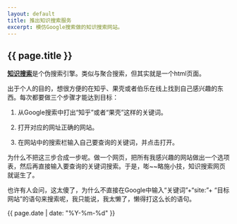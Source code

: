 ```yaml
---
layout: default
title: 推出知识搜索服务
excerpt: 模仿Google搜索做的知识搜索网站。
---
```

{{ page.title }}
----------------

[**知识搜索**](http://cfishacker.com/weblab/)是个伪搜索引擎。类似与聚合搜索，但其实就是一个html页面。

出于个人的目的，想很方便的在知乎、果壳或者伯乐在线上找到自己感兴趣的东西。每次都要做三个步骤才能达到目标：

1. 从Google搜索中打出“知乎”或者“果壳”这样的关键词。

2. 打开对应的网址正确的网站。

3. 在网站中的搜索栏输入自己要查询的关键词，并点击打开。

为什么不把这三步合成一步呢。做一个网页，把所有我感兴趣的网站做出一个选项表，然后再直接输入要查询的关键词搜索。于是，嘭~~略施小技，知识搜索网页就诞生了。

也许有人会问，这太傻了，为什么不直接在Google中输入“关键词”+“site:”+ “目标网站”的语句来搜索呢，我只能说，我太懒了，懒得打这么长的语句。

{{ page.date | date: "%Y-%m-%d" }}
